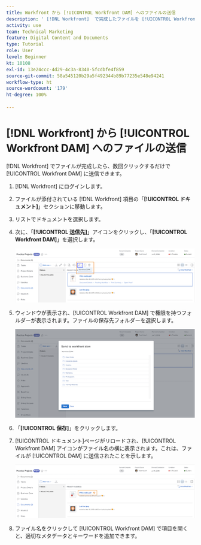```yaml
---
title: Workfront から [!UICONTROL Workfront DAM] へのファイルの送信
description: ' [!DNL Workfront]  で完成したファイルを [!UICONTROL Workfront DAM] に送信する方法について説明します。'
activity: use
team: Technical Marketing
feature: Digital Content and Documents
type: Tutorial
role: User
level: Beginner
kt: 10108
exl-id: 13e24ccc-4d29-4c3a-8340-5fcdbfe4f859
source-git-commit: 58a545120b29a5f492344b89b77235e548e94241
workflow-type: ht
source-wordcount: '179'
ht-degree: 100%

---
```


# [!DNL Workfront] から [!UICONTROL Workfront DAM] へのファイルの送信

[!DNL Workfront] でファイルが完成したら、数回クリックするだけで [!UICONTROL Workfront DAM] に送信できます。

1. [!DNL Workfront] にログインします。
1. ファイルが添付されている [!DNL Workfront] 項目の「**[!UICONTROL ドキュメント]**」セクションに移動します。
1. リストでドキュメントを選択します。
1. 次に、「**[!UICONTROL 送信先]**」アイコンをクリックし、「**[!UICONTROL Workfront DAM]**」を選択します。

   ![ の「[!UICONTROL 共有先]」アイコンの画像[!DNL Workfront]](assets/04-send-to-wrkfront-dam.png)

1. ウィンドウが表示され、[!UICONTROL Workfront DAM] で権限を持つフォルダーが表示されます。ファイルの保存先フォルダーを選択します。

   ![Workfront DAM で権限を持つフォルダーを表示するウィンドウの画像](assets/05-workfront-dam-folders.png)

1. 「**[!UICONTROL 保存]**」をクリックします。
1. [!UICONTROL ドキュメント]ページがリロードされ、[!UICONTROL Workfront DAM] アイコンがファイル名の横に表示されます。これは、ファイルが [!UICONTROL DAM] に送信されたことを示します。

   ![ファイル名の横に表示される [!UICONTROL Workfront DAM] アイコンの画像](assets/06-dam-logo.png)

1. ファイル名をクリックして [!UICONTROL Workfront DAM] で項目を開くと、適切なメタデータとキーワードを追加できます。
